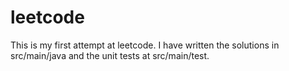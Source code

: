 # leetcode

This is my first attempt at leetcode. I have written the solutions in src/main/java and the unit tests at src/main/test.
